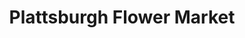 ---
title: "Plattsburgh Flower Market"
url: /plattsburgh/plattsburgh-flower-market/
shop: Blumen
---